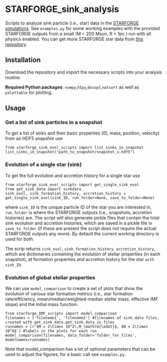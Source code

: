 # STARFORGE_sink_analysis
Scripts to analyze sink particle (i.e., star) data in the [STARFORGE simulations](http://starforge.space/).
See `examples.py` for some working examples with the provided STARFORGE outputs from a small (M = 200 Msun, R = 1pc ) run with all physics enabled.
You can get more STARFORGE star data from [this repository](https://github.com/mikegrudic/StarforgeFullPhysics).

## Installation
Download the repository and import the necessary scripts into your analysis routine.

**Required Python packages**: `numpy`,`h5py`,`docopt`,`natsort` as well as `palettable` for plotting.


## Usage

### Get a list of sink particles in a snapshot
To get a list of sinks and their basic properties (ID, mass, position, velocity) from an HDF5 snapshot use
```
from starforge_sink_evol_scripts import list_sinks_in_snapshot
list_sinks_in_snapshot("path_to_snapshot/snapshot_x.hdf5")
```

### Evolution of a single star (sink)
To get the full evolution and accretion history for a single star use 
```
from starforge_sink_evol_scripts import get_single_sink_evol
from get_sink_data import sinkdata
sink_evol, sink_formation_history, accretion_history =  get_single_sink_evol(sink_ID, run_folder=None, save_to_folder=None)
```
where `sink_ID` is the unique particle ID of the star you are interested in, `run_folder` is where the STARFORGE outputs (i.e., snapshots, accretion histories) are. The script will also generate pickle files that contain the total sink evolution and accretion histories, which are saved in a pickle file in `save_to_folder` (if these are present the script does not require the actual STARFORGE outputs any more). By default the current working directory is used for both.

The scrip returns `sink_evol`, `sink_formation_history`, `accretion_history`, which are dictionaries containing the evolution of stellar properties (in each snapshot), at formation properties and accretion history for the star `with sink_ID`.

### Evolution of global stellar properties
We can use `model_comparison` to create a set of plots that show the evolution of various star formation metrics (i.e., star formation rate/efficiency, mean/median/weighted-median stellar mass, effective IMF slope) and the initial mass function. 
```
from starforge_IMF_scripts import model_comparison
filenames = ['filename1', 'filename2'] #filenames of sink_data files, created with get_sink_data.get_sink_data_in_files
runnames = [r'$M = 2\times 10^2\,M_\mathrm{\odot}$, $N = 2\times 10^6$'] #labels in the plots for each run
model_comparison(filenames, data_folder='folder_for_files', modelnames=runnames)
```
Note that model_comparison has a lot of optional parameters that can be used to adjust the figures, for a basic call see `examples.py`.


